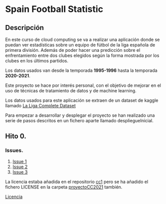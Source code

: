 # Spain Football Statistic
## Descripción
En este curso de cloud computing se va a realizar una aplicación donde se puedan ver estadísticas sobre un equipo de fútbol de la liga española de primera división. Además de poder hacer una predicción sobre el enfrentamiento entre dos clubes elegidos según la forma mostrada por los clubes en los últimos partidos.

Los datos usados van desde la temporada **1995-1996** hasta la temporada **2020-2021**.

Este proyecto se hace por interés personal, con el objetivo de mejorar en el uso de técnicas de tratamiento de datos y de machine learning.

Los datos usados para este aplicación se extraen de un dataset de kaggle llamado [La Liga Complete Dataset](https://www.kaggle.com/kishan305/la-liga-results-19952020)

Para empezar a desarrollar y desplegar el proyecto se han realizado una serie de pasos descritos en un fichero aparte llamado despliegueInicial.

## Hito 0.
### Issues.
1. [Issue 1](https://github.com/CharlySM/cc1/issues/5)
2. [Issue 2](https://github.com/CharlySM/cc1/issues/7)
3. [Issue 3](https://github.com/CharlySM/cc1/issues/10)

La licencia estaba añadida en el repositorio [cc1](https://github.com/CharlySM/cc1) pero se ha añadido el fichero LICENSE en la carpeta [proyectoCC2021](https://github.com/CharlySM/cc1/tree/main/proyectoCC2021) también.

[Licencia](https://github.com/CharlySM/cc1/blob/main/LICENSE)
